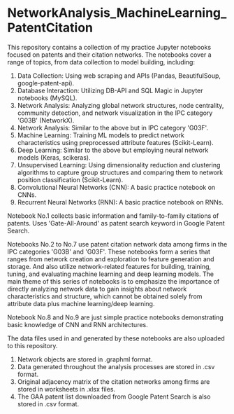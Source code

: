 # NetworkAnalysis_MachineLearning_PatentCitation
This repository contains a collection of my practice Jupyter notebooks focused on patents and their citation networks. 
The notebooks cover a range of topics, from data collection to model building, including:
 1. Data Collection: Using web scraping and APIs (Pandas, BeautifulSoup, google-patent-api).
 2. Database Interaction: Utilizing DB-API and SQL Magic in Jupyter notebooks (MySQL).
 3. Network Analysis: Analyzing global network structures, node centrality, community detection, and network visualization in the IPC category 'G03B' (NetworkX).
 4. Network Analysis: Similar to the above but in IPC category 'G03F'.
 5. Machine Learning: Training ML models to predict network characteristics using preprocessed attribute features (Scikit-Learn).
 6. Deep Learning: Similar to the above but employing neural network models (Keras, scikeras).
 7. Unsupervised Learning: Using dimensionality reduction and clustering algorithms to capture group structures and comparing them to network position classification (Scikit-Learn).
 8. Convolutional Neural Networks (CNN): A basic practice notebook on CNNs.
 9. Recurrent Neural Networks (RNN): A basic practice notebook on RNNs.

Notebook No.1 collects basic information and family-to-family citations of patents. Uses 'Gate-All-Around' as patent search keyword in Google Patent Search.

Notebooks No.2 to No.7 use patent citation network data among firms in the IPC categories 'G03B' and 'G03F'. These notebooks form a series that ranges from network creation and exploration to feature generation and storage. And also utilize network-related features for building, training, tuning, and evaluating machine learning and deep learning models. The main theme of this series of notebooks is to emphasize the importance of directly analyzing network data to gain insights about network characteristics and structure, which cannot be obtained solely from attribute data plus machine learning/deep learning.

Notebook No.8 and No.9 are just simple practice notebooks demonstrating basic knowledge of CNN and RNN architectures.

The data files used in and generated by these notebooks are also uploaded to this repository. 
 1. Network objects are stored in .graphml format.
 2. Data generated throughout the analysis processes are stored in .csv format.
 3. Original adjacency matrix of the citation networks among firms are stored in worksheets in .xlsx files.
 4. The GAA patent list downloaded from Google Patent Search is also stored in .csv format.
